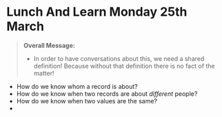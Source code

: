 # Lunch And Learn Monday 25th March

> **Overall Message:**
> - In order to have conversations about this, we need a shared definition! Because without that definition there is no fact of the matter!

- How do we know whom a record is about?
- How do we know when two records are about *different* people?
- How do we know when two values are the same?
- 